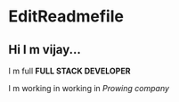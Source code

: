 # EditReadmefile

## Hi I m vijay...

I m full **FULL STACK DEVELOPER**

I m working in working in _Prowing company_
